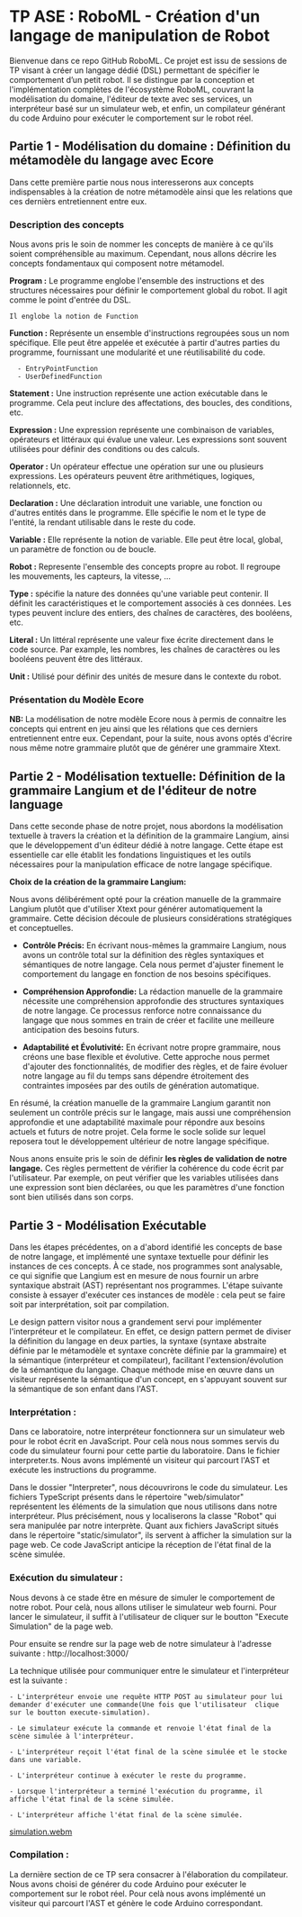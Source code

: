 # TP ASE : RoboML - Création d'un langage de manipulation de Robot

Bienvenue dans ce repo GitHub RoboML. Ce projet est issu de sessions de TP visant à créer un langage dédié (DSL) permettant de spécifier le comportement d’un petit robot. Il se distingue par la conception et l'implémentation complètes de l'écosystème RoboML, couvrant la modélisation du domaine, l'éditeur de texte avec ses services, un interpréteur basé sur un simulateur web, et enfin, un compilateur générant du code Arduino pour exécuter le comportement sur le robot réel.

## Partie 1 - Modélisation du domaine : Définition du métamodèle du langage avec Ecore

Dans cette première partie nous nous interesserons aux concepts indispensables à la création de notre métamodèle ainsi que les relations que ces dernièrs entretiennent entre eux.

### Description des concepts 
Nous avons pris le soin de nommer les concepts de manière à ce qu'ils soient compréhensible au maximum. Cependant, nous allons décrire les concepts fondamentaux qui composent notre métamodel.


**Program :** Le programme englobe l'ensemble des instructions et des structures nécessaires pour définir le comportement global du robot. Il agit comme le point d'entrée du DSL.

    Il englobe la notion de Function 

**Function :** Représente un ensemble d'instructions regroupées sous un nom spécifique. Elle peut être appelée et exécutée à partir d'autres parties du programme, fournissant une modularité et une réutilisabilité du code.
      
      - EntryPointFunction
      - UserDefinedFunction
    
**Statement :** Une instruction représente une action exécutable dans le programme. Cela peut inclure des affectations, des boucles, des conditions, etc.

**Expression :** Une expression représente une combinaison de variables, opérateurs et littéraux qui évalue une valeur. Les expressions sont souvent utilisées pour définir des conditions ou des calculs.

**Operator :** Un opérateur effectue une opération sur une ou plusieurs expressions. Les opérateurs peuvent être arithmétiques, logiques, relationnels, etc.

**Declaration :** Une déclaration introduit une variable, une fonction ou d'autres entités dans le programme. Elle spécifie le nom et le type de l'entité, la rendant utilisable dans le reste du code.

**Variable :** Elle représente la notion de variable. Elle peut être local, global, un paramètre de fonction ou de boucle.

**Robot :** Represente l'ensemble des concepts propre au robot. Il regroupe les mouvements, les capteurs, la vitesse, ...

**Type :** spécifie la nature des données qu'une variable peut contenir. Il définit les caractéristiques et le comportement associés à ces données. Les types peuvent inclure des entiers, des chaînes de caractères, des booléens, etc.

**Literal :** Un littéral représente une valeur fixe écrite directement dans le code source. Par example, les nombres, les chaînes de caractères ou les booléens peuvent être des littéraux.
    
**Unit :** Utilisé pour définir des unités de mesure dans le contexte du robot.
    
### Présentation du Modèle Ecore

**NB:** La modélisation de notre modèle Ecore nous à permis de connaitre les concepts qui entrent en jeu ainsi que les rélations que ces derniers entretiennent entre eux. Cependant, pour la suite, nous avons optés d'écrire nous même notre grammaire plutôt que de générer une grammaire Xtext.

## Partie 2 - Modélisation textuelle: Définition de la grammaire Langium et de l'éditeur de notre language

Dans cette seconde phase de notre projet, nous abordons la modélisation textuelle à travers la création et la définition de la grammaire Langium, ainsi que le développement d'un éditeur dédié à notre langage. Cette étape est essentielle car elle établit les fondations linguistiques et les outils nécessaires pour la manipulation efficace de notre langage spécifique.

**Choix de la création de la grammaire Langium:**

Nous avons délibérément opté pour la création manuelle de la grammaire Langium plutôt que d'utiliser Xtext pour générer automatiquement la grammaire. Cette décision découle de plusieurs considérations stratégiques et conceptuelles.

- **Contrôle Précis:**
En écrivant nous-mêmes la grammaire Langium, nous avons un contrôle total sur la définition des règles syntaxiques et sémantiques de notre langage. Cela nous permet d'ajuster finement le comportement du langage en fonction de nos besoins spécifiques.

- **Compréhension Approfondie:**
La rédaction manuelle de la grammaire nécessite une compréhension approfondie des structures syntaxiques de notre langage. Ce processus renforce notre connaissance du langage que nous sommes en train de créer et facilite une meilleure anticipation des besoins futurs.

- **Adaptabilité et Évolutivité:**
En écrivant notre propre grammaire, nous créons une base flexible et évolutive. Cette approche nous permet d'ajouter des fonctionnalités, de modifier des règles, et de faire évoluer notre langage au fil du temps sans dépendre étroitement des contraintes imposées par des outils de génération automatique.

En résumé, la création manuelle de la grammaire Langium garantit non seulement un contrôle précis sur le langage, mais aussi une compréhension approfondie et une adaptabilité maximale pour répondre aux besoins actuels et futurs de notre projet. Cela forme le socle solide sur lequel reposera tout le développement ultérieur de notre langage spécifique.

Nous anons ensuite pris le soin de définir **les règles de validation de notre langage.** Ces règles permettent de vérifier la cohérence du code écrit par l'utilisateur. Par exemple, on peut vérifier que les variables utilisées dans une expression sont bien déclarées, ou que les paramètres d'une fonction sont bien utilisés dans son corps.

## Partie 3 - Modélisation Exécutable

Dans les étapes précédentes, on a d'abord identifié les concepts de base de notre langage, et implémenté une syntaxe textuelle pour définir les instances de ces concepts. À ce stade, nos programmes sont analysable, ce qui signifie que Langium est en mesure de nous fournir un arbre syntaxique abstrait (AST) représentant nos programmes. L'étape suivante consiste à essayer d'exécuter ces instances de modèle : cela peut se faire soit par interprétation, soit par compilation. 

Le design pattern visitor nous a grandement servi pour implémenter l'interpréteur et le compilateur. En effet, ce design pattern permet de diviser la définition du langage en deux parties, la syntaxe (syntaxe abstraite définie par le métamodèle et syntaxe concrète définie par la grammaire) et la sémantique (interpréteur et compilateur), facilitant l'extension/évolution de la sémantique du langage. Chaque méthode mise en œuvre dans un visiteur représente la sémantique d'un concept, en s'appuyant souvent sur la sémantique de son enfant dans l'AST.

### Interprétation :

Dans ce laboratoire, notre interpréteur fonctionnera sur un simulateur web pour le robot écrit en JavaScript. Pour celà nous nous sommes servis du code du simulateur fourni pour cette partie du laboratoire. Dans le fichier interpreter.ts. Nous avons implémenté un visiteur qui parcourt l'AST et exécute les instructions du programme.

Dans le dossier "Interpreter", nous découvrirons le code du simulateur. Les fichiers TypeScript présents dans le répertoire "web/simulator" représentent les éléments de la simulation que nous utilisons dans notre interpréteur. Plus précisément, nous y localiserons la classe "Robot" qui sera manipulée par notre interprète. Quant aux fichiers JavaScript situés dans le répertoire "static/simulator", ils servent à afficher la simulation sur la page web. Ce code JavaScript anticipe la réception de l'état final de la scène simulée.

### Exécution du simulateur :
Nous devons à ce stade être en mésure de simuler le comportement de notre robot. Pour celà, nous allons utiliser le simulateur web fourni. Pour lancer le simulateur, il suffit à l'utilisateur de cliquer sur le boutton "Execute Simulation" de la page web.

Pour ensuite se rendre sur la page web de notre simulateur à l'adresse suivante : http://localhost:3000/

La technique utilisée pour communiquer entre le simulateur et l'interpréteur est la suivante :
    
    - L'interpréteur envoie une requête HTTP POST au simulateur pour lui demander d'exécuter une commande(Une fois que l'utilisateur  clique sur le boutton execute-simulation).
    
    - Le simulateur exécute la commande et renvoie l'état final de la scène simulée à l'interpréteur.
    
    - L'interpréteur reçoit l'état final de la scène simulée et le stocke dans une variable.
    
    - L'interpréteur continue à exécuter le reste du programme.
    
    - Lorsque l'interpréteur a terminé l'exécution du programme, il affiche l'état final de la scène simulée.
    
    - L'interpréteur affiche l'état final de la scène simulée.

[simulation.webm](https://github.com/guypi001/RobotML/assets/107374001/8e88647c-ffd6-4355-b544-d14d28d7962f)


### Compilation :

La dernière section de ce TP sera consacrer à l'élaboration du compilateur. Nous avons choisi de générer du code Arduino pour exécuter le comportement sur le robot réel. Pour celà nous avons implémenté un visiteur qui parcourt l'AST et génère le code Arduino correspondant.

